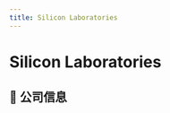 ```yaml
---
title: Silicon Laboratories
---
```


# Silicon Laboratories

## 📌 公司信息

<DirectHireCompanyTable state="texas" city="austin" companyJsonFileName="silicon-laboratories" />